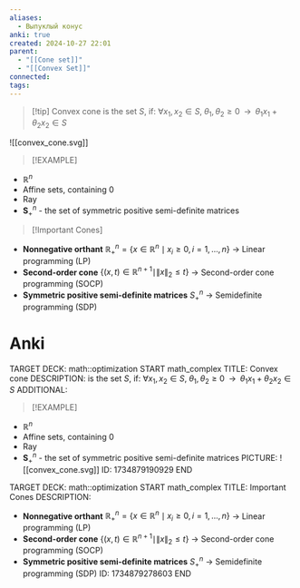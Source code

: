 ```yaml
---
aliases:
  - Выпуклый конус
anki: true
created: 2024-10-27 22:01
parent:
  - "[[Cone set]]"
  - "[[Convex Set]]"
connected: 
tags:
---
```


> [!tip] Convex cone
is the set $S$, if:
$\forall x_1, x_2 \in S, \; \theta_1, \theta_2 \ge 0 \;\; \rightarrow \;\; \theta_1 x_1 + \theta_2 x_2 \in S$

![[convex_cone.svg]]

> [!EXAMPLE]
- $\mathbb{R}^n$
- Affine sets, containing $0$
- Ray
- $\mathbf{S}^n_+$ - the set of symmetric positive semi-definite matrices

> [!Important Cones]
- **Nonnegative orthant** $\mathbb{R}_+^n = \{x \in \mathbb{R}^n \mid x_i \geq 0, i = 1, \dots, n\}$ → Linear programming (LP)
- **Second-order cone** $\{(x, t) \in \mathbb{R}^{n+1} \mid \|x\|_2 \leq t\}$ → Second-order cone programming (SOCP)
- **Symmetric positive semi-definite matrices** $S_+^n$ → Semidefinite programming (SDP)


# Anki
TARGET DECK: math::optimization 
START
math_complex
TITLE: Convex cone
DESCRIPTION: 
is the set $S$, if:
$\forall x_1, x_2 \in S, \; \theta_1, \theta_2 \ge 0 \;\; \rightarrow \;\; \theta_1 x_1 + \theta_2 x_2 \in S$
ADDITIONAL:
> [!EXAMPLE]
- $\mathbb{R}^n$
- Affine sets, containing $0$
- Ray
- $\mathbf{S}^n_+$ - the set of symmetric positive semi-definite matrices
PICTURE: ![[convex_cone.svg]]
ID: 1734879190929
END

TARGET DECK: math::optimization
START
math_complex
TITLE: Important Cones
DESCRIPTION: 
- **Nonnegative orthant** $\mathbb{R}_+^n = \{x \in \mathbb{R}^n \mid x_i \geq 0, i = 1, \dots, n\}$ → Linear programming (LP)
- **Second-order cone** $\{(x, t) \in \mathbb{R}^{n+1} \mid \|x\|_2 \leq t\}$ → Second-order cone programming (SOCP)
- **Symmetric positive semi-definite matrices** $S_+^n$ → Semidefinite programming (SDP)
ID: 1734879278603
END